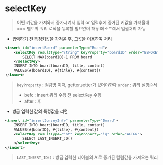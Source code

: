 # selectKey

> 어떤 키값을 가져와서 증가시켜서 입력
> or 입력후에 증가된 키값을 가져올때
> ==> 별도의 쿼리 로직을 등록할 필요없이 해당 메소드에서 일괄처리 가능

- 입력하기 전 특정키값을 가져온 후, 그값을 이용하여 처리

~~~xml
<insert id="insertBoard" parameterType="Board">
    <selectKey resultType="string" keyProperty="boardID" order="BEFORE">
        SELECT MAX(boardID)+1 FROM board        
    </selectKey>    
    INSERT INTO board(boardID, title, content)
    VALUES(#{boardID}, #{title}, #{content})
</insert>  
~~~

> `keyProperty` : 컬럼명 
> 	이때, getter,setter가 있어야한다
> `order` : 쿼리 실행순서 
>
>   - befo : insert 쿼리 수행 전 selectKey 수행
>   - after :                             후 



- 방금 입력한 값의 특정값을 리턴

~~~xml
<insert id="insertSurveyInfo" parameterType="Board">
    INSERT INTO board(boardID, title, content)
    VALUES(#{boarID}, #{title}, #{content})
    <selectKey resultType="int" keyProperty="iq" order="AFTER">
        SELECT LAST_INSERT_ID()
    </selectKey>        
</insert>
~~~

>`LAST_INSERT_ID()` : 방금 입력한 테이블의 AI로 증가된 컬럼값을 가져오는 쿼리
>
>

